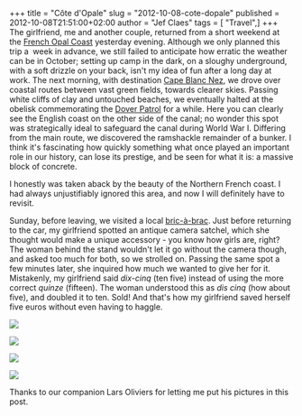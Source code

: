 +++
title = "Côte d'Opale"
slug = "2012-10-08-cote-dopale"
published = 2012-10-08T21:51:00+02:00
author = "Jef Claes"
tags = [ "Travel",]
+++
The girlfriend, me and another couple, returned from a short weekend at
the [French Opal Coast](http://en.wikipedia.org/wiki/C%C3%B4te_d'Opale)
yesterday evening. Although we only planned this trip a  week in
advance, we still failed to anticipate how erratic the weather can be in
October; setting up camp in the dark, on a sloughy underground, with a
soft drizzle on your back, isn't my idea of fun after a long day at
work. The next morning, with destination [Cape Blanc
Nez](http://en.wikipedia.org/wiki/Cap_Blanc_Nez), we drove over coastal
routes between vast green fields, towards clearer skies. Passing white
cliffs of clay and untouched beaches, we eventually halted at the
obelisk commemorating the [Dover
Patrol](http://en.wikipedia.org/wiki/Dover_Patrol) for a while. Here you
can clearly see the English coast on the other side of the canal; no
wonder this spot was strategically ideal to safeguard the canal during
World War I. Differing from the main route, we discovered the ramshackle
remainder of a bunker. I think it's fascinating how quickly something
what once played an important role in our history, can lose its
prestige, and be seen for what it is: a massive block of concrete.  
  
I honestly was taken aback by the beauty of the Northern French coast. I
had always unjustifiably ignored this area, and now I will definitely
have to revisit.  
  
Sunday, before leaving, we visited a local
[bric-à-brac](http://en.wikipedia.org/wiki/Bric-%C3%A0-brac). Just
before returning to the car, my girlfriend spotted an antique camera
satchel, which she thought would make a unique accessory - you know how
girls are, right? The woman behind the stand wouldn't let it go without
the camera though, and asked too much for both, so we strolled on.
Passing the same spot a few minutes later, she inquired how much we
wanted to give her for it. Mistakenly, my girlfriend said *dix-cinq*
(ten five) instead of using the more correct *quinze* (fifteen). The
woman understood this as *dis cinq* (how about five), and doubled it to
ten. Sold! And that's how my girlfriend saved herself five euros without
even having to haggle.  
  

[![](../images/thumbnails/2012-10-08-cote-dopale-IMG_2254.jpg)](../images/2012-10-08-cote-dopale-IMG_2254.jpg)

  

[![](../images/thumbnails/2012-10-08-cote-dopale-IMG_2311.jpg)](../images/2012-10-08-cote-dopale-IMG_2311.jpg)

  

[![](../images/thumbnails/2012-10-08-cote-dopale-IMG_2341.jpg)](../images/2012-10-08-cote-dopale-IMG_2341.jpg)

  

[![](../images/thumbnails/2012-10-08-cote-dopale-IMG_2353.jpg)](../images/2012-10-08-cote-dopale-IMG_2353.jpg)

Thanks to our companion Lars Oliviers for letting me put his pictures in
this post.
